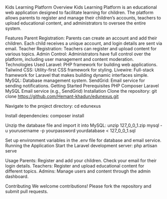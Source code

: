 Kids Learning Platform
Overview
Kids Learning Platform is an educational web application designed to facilitate learning for children. The platform allows parents to register and manage their children’s accounts, teachers to upload educational content, and administrators to oversee the entire system.

Features
Parent Registration: Parents can create an account and add their children. Each child receives a unique account, and login details are sent via email.
Teacher Registration: Teachers can register and upload content for various topics.
Admin Control: Administrators have full control over the platform, including user management and content moderation.
Technologies Used
Laravel: PHP framework for building web applications.
Tailwind CSS: Utility-first CSS framework for styling.
Livewire: Full-stack framework for Laravel that makes building dynamic interfaces simple.
MySQL: Database management system.
SendGrid: Email service for sending notifications.
Getting Started
Prerequisites
PHP
Composer
Laravel
MySQL
Email service (e.g., SendGrid)
Installation
Clone the repository:
git clone https://github.com/Hemant-khadun/edunexus.git

Navigate to the project directory:
cd edunexus

Install dependencies:
composer install

Unzip the database file and import it into MySQL:
unzip 127_0_0_1.zip
mysql -u yourusername -p yourpassword yourdatabase < 127_0_0_1.sql

Set up environment variables in the .env file for database and email service.
Running the Application
Start the Laravel development server:
php artisan serve

Usage
Parents: Register and add your children. Check your email for their login details.
Teachers: Register and upload educational content for different topics.
Admins: Manage users and content through the admin dashboard.

Contributing
We welcome contributions! Please fork the repository and submit pull requests.
